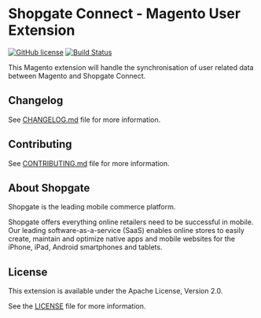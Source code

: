 # Shopgate Connect - Magento User Extension

[![GitHub license](http://dmlc.github.io/img/apache2.svg)](LICENSE)
[![Build Status](https://travis-ci.org/shopgate/ext-magento-user.svg?branch=master)](https://travis-ci.org/shopgate/ext-magento-user)

This Magento extension will handle the synchronisation of user related data between Magento and Shopgate Connect.

## Changelog

See [CHANGELOG.md](CHANGELOG.md) file for more information.

## Contributing

See [CONTRIBUTING.md](docs/CONTRIBUTING.md) file for more information.

## About Shopgate

Shopgate is the leading mobile commerce platform.

Shopgate offers everything online retailers need to be successful in mobile. Our leading
software-as-a-service (SaaS) enables online stores to easily create, maintain and optimize native
apps and mobile websites for the iPhone, iPad, Android smartphones and tablets.

## License

This extension is available under the Apache License, Version 2.0.

See the [LICENSE](./LICENSE) file for more information.


